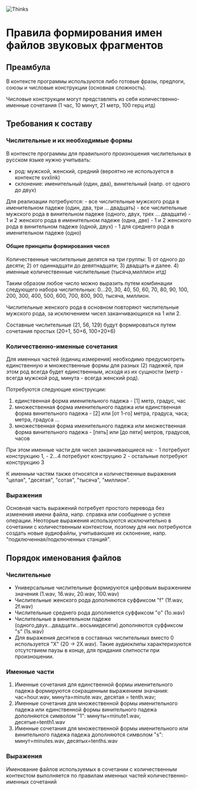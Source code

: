<p align="left">
  <img src="https://img.shields.io/badge/GiHub-Thinks-brightgreen?style=for-the-badge&logo=github" alt="Thinks">
</p>

# Правила формирования имен файлов звуковых фрагментов

## Преамбула

В контексте программы используются либо готовые фразы, предлоги, союзы и числовые конструкции (основная сложность).

Числовые конструкции могут представлять из себя количественно-именные сочетания (1 час, 10 минут, 21 метр, 100 герц итд)

## Требования к составу

### Числительные и их необходимые формы

В контексте программы для правильного произношения числительных в русском языке нужно учитывать: 

 - род: мужской, женский, средний (вероятно не используется в контексте svxlink)  
 - склонение: именительный (один, два), винительный (напр. от одного до двух)

Для реализации потребуются:
	- все числительные мужского рода в именительном падеже (один, два, три ... двадцать) 
	- все числительные мужского рода в винительном падеже (одного, двух, трех ... двадцати)
	- 1 и 2 женского рода в именительном падеже (одна, две)
	- 1 и 2 женского рода в винительном падеже (одной, двух)
	- 1 для среднего рода в именительном падеже (одно)

#### Общие принципы формирования чисел

Количественные числительные делятся на три группы: 
	1) от одного до десяти; 
	2) от одиннадцати до девятнадцати; 
	3) двадцать и далее. 
	4) именные количественные числительные (тысяча,миллион итд)

Таким образом любое число можно выразить путем комбинации следующего набора числительных:
0...20, 30, 40, 50, 60, 70, 80, 90, 100, 200, 300, 400, 500, 600, 700, 800, 900, тысяча, миллион.

Числительные женского рода в основном повторяют числительные мужского рода, за исключением чисел заканчивающихся на 1 или 2.

Составные числительные (21, 56, 129) будут формироваться путем сочетания простых (20+1, 50+6, 100+20+6)


### Количественно-именные сочетания

Для именных частей (единиц измерения) необходимо предусмотреть единственную и множественные формы для разных (2) падежей, при этом род всегда будет единственным, исходя из их сущности (метр - всегда мужской род, минута - всегда женский род).

Потребуются следующие конструкции:
 1) единственная форма именительного падежа - [1] метр, градус, час 
 2) множественная форма именительного падежа или единственная форма винительного падежа - [2] или [от 1-го] метра, градуса, часа;  метра, градуса ...
 3) множественная форма именительного падежа или множественная форма винительного падежа - [пять] или [до пяти] метров, градусов, часов

При этом именные части для чисел заканчивающиеся на:
	- 1 потребуют конструкцию 1,
	- 2...4 потребуют конструцию 2
	- остальные потребуют конструкцию 3

К именным частям также относятся и количественные выражения "целая", "десятая", "сотая", "тысяча", "миллион".

### Выражения

Основная часть выражений потребует простого перевода без изменения имени файла, напр. справка или сообщение о успехе операции.
Неоторые выражения используются исключительно в сочетании с количественным контекстом, поэтому для них потребуются создать новые аудиофайлы, 
учитываюшие их склонение, напр. "подключенная/подключенных станций". 


## Порядок именования файлов

### Числительные

 - Универсальные числительные формируются цифровым выражением значения (1.wav, 16.wav, 20.wav, 100.wav)
 - Числительные женского рода дополняются суффиксом "f" (1f.wav, 2f.wav)
 - Числительные среднего рода дополняется суффиксом "o" (1o.wav)
 - Числительные в винительном падеже (одного,двух...двадцати...восьмидесяти) дополняются суффиксом "s" (1s.wav)
 - Для выражения десятков в составных числительных вместо 0 используется "X" (20 -> 2X.wav). Такие аудиоклипы характеризуются отсутствием паузы в конце, для придания слитности при произношении.


### Именные части

 1) Именные сочетания для единственной формы именительного падежа формируются сокращенным выражением значания: 
 	час=hour.wav, минута=minute.wav, десятая = tenth.wav;
 2) Именные сочетания для множественной формы именительного падежа или единственной формы винительного падежа дополняются символом "1":
    минуты=minute1.wav, десятые=tenth1.wav
 3) Именные сочетания для множественной формы именительного или винительного падежа падежа дополняются символом "s":
	минут=minutes.wav, десятых=tenths.wav

### Выражения 

Именование файлов используемых в сочетании с количественным контекстом выполняется по правилам именных частей количественно-именных сочетаний